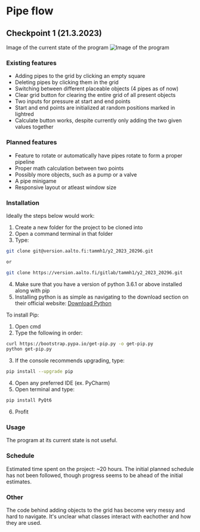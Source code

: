 # Pipe flow

## Checkpoint 1 (21.3.2023)

Image of the current state of the program
![Image of the program](https://i.imgur.com/J1p30Bm.png)


### Existing features
- Adding pipes to the grid by clicking an empty square
- Deleting pipes by clicking them in the grid
- Switching between different placeable objects (4 pipes as of now)
- Clear grid button for clearing the entire grid of all present objects
- Two inputs for pressure at start and end points
- Start and end points are initialized at random positions marked in lightred
- Calculate button works, despite currently only adding the two given values together


### Planned features
- Feature to rotate or automatically have pipes rotate to form a proper pipeline
- Proper math calculation between two points
- Possibly more objects, such as a pump or a valve
- A pipe minigame
- Responsive layout or atleast window size


### Installation
Ideally the steps below would work:
1. Create a new folder for the project to be cloned into
2. Open a command terminal in that folder
3. Type:
```bash
git clone git@version.aalto.fi:tammh1/y2_2023_20296.git

or

git clone https://version.aalto.fi/gitlab/tammh1/y2_2023_20296.git
```
4. Make sure that you have a version of python 3.6.1 or above installed along with pip
5. Installing python is as simple as navigating to the download section on their official website: [Download Python](https://www.python.org/downloads/)

To install Pip:
1. Open cmd
2. Type the following in order:
```bash
curl https://bootstrap.pypa.io/get-pip.py -o get-pip.py
python get-pip.py
```
3. If the console recommends upgrading, type: 
```bash
pip install --upgrade pip
```

4. Open any preferred IDE (ex. PyCharm)
5. Open terminal and type: 
```bash
pip install PyQt6
```
6. Profit


### Usage
The program at its current state is not useful.


### Schedule
Estimated time spent on the project: ~20 hours. The initial planned schedule has not been followed, though progress seems to be ahead of the initial estimates.


### Other
The code behind adding objects to the grid has become very messy and hard to navigate. It's unclear what classes interact with eachother and how they are used.
